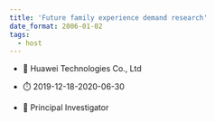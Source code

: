 ```yaml
---
title: 'Future family experience demand research'
date_format: 2006-01-02
tags:
  - host
---
```



- :notebook: Huawei Technologies Co., Ltd

- :stopwatch: 2019-12-18-2020-06-30

- :boy: Principal Investigator